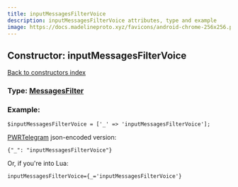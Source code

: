 ```yaml
---
title: inputMessagesFilterVoice
description: inputMessagesFilterVoice attributes, type and example
image: https://docs.madelineproto.xyz/favicons/android-chrome-256x256.png
---
```

## Constructor: inputMessagesFilterVoice  
[Back to constructors index](index.md)






### Type: [MessagesFilter](../types/MessagesFilter.md)


### Example:

```
$inputMessagesFilterVoice = ['_' => 'inputMessagesFilterVoice'];
```  

[PWRTelegram](https://pwrtelegram.xyz) json-encoded version:

```
{"_": "inputMessagesFilterVoice"}
```


Or, if you're into Lua:  


```
inputMessagesFilterVoice={_='inputMessagesFilterVoice'}

```


